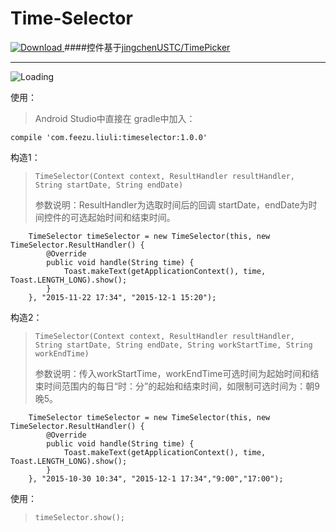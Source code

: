 # Time-Selector
[ ![Download](https://api.bintray.com/packages/liuli/maven/Time-Selector/images/download.svg) ](https://bintray.com/liuli/maven/Time-Selector/_latestVersion) 
####控件基于[jingchenUSTC/TimePicker](https://github.com/jingchenUSTC/TimePicker "感谢jingchenUSTC" )

---


![Loading](http://7xosuk.com1.z0.glb.clouddn.com/aaa.gif)




使用：
>Android Studio中直接在 gradle中加入：
<pre><code>compile 'com.feezu.liuli:timeselector:1.0.0'</code></pre>

构造1：
><pre><code>TimeSelector(Context context, ResultHandler resultHandler, String startDate, String endDate)</code></pre>
>参数说明：ResultHandler为选取时间后的回调 startDate，endDate为时间控件的可选起始时间和结束时间。

        TimeSelector timeSelector = new TimeSelector(this, new TimeSelector.ResultHandler() {
            @Override
            public void handle(String time) {
                Toast.makeText(getApplicationContext(), time, Toast.LENGTH_LONG).show();
            }
        }, "2015-11-22 17:34", "2015-12-1 15:20");


构造2：
><pre><code>TimeSelector(Context context, ResultHandler resultHandler, String startDate, String endDate, String workStartTime, String workEndTime)</code></pre>
>参数说明：传入workStartTime，workEndTime可选时间为起始时间和结束时间范围内的每日“时：分”的起始和结束时间，如限制可选时间为：朝9晚5。

		TimeSelector timeSelector = new TimeSelector(this, new TimeSelector.ResultHandler() {
            @Override
            public void handle(String time) {
                Toast.makeText(getApplicationContext(), time, Toast.LENGTH_LONG).show();
            }
        }, "2015-10-30 10:34", "2015-12-1 17:34","9:00","17:00");

使用：
><pre><code>timeSelector.show();</code></pre>



 


